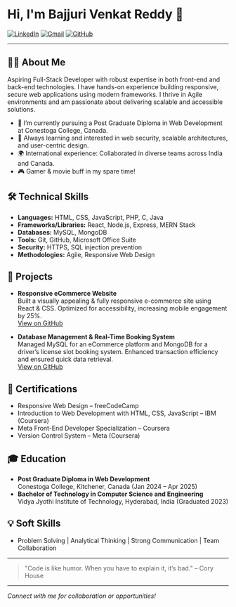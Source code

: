# Hi, I'm Bajjuri Venkat Reddy 👋

[![LinkedIn](https://img.shields.io/badge/LinkedIn-blue?logo=linkedin&style=flat-square)](https://linkedin.com/in/venkat-reddy-0228611a9)
[![Gmail](https://img.shields.io/badge/Email-D14836?logo=gmail&logoColor=white&style=flat-square)](mailto:Venkatreddybajjuri3@gmail.com)
[![GitHub](https://img.shields.io/badge/GitHub-181717?logo=github&style=flat-square)](https://github.com/VenkatReddy22)

---

## 👨‍💻 About Me

Aspiring Full-Stack Developer with robust expertise in both front-end and back-end technologies. I have hands-on experience building responsive, secure web applications using modern frameworks. I thrive in Agile environments and am passionate about delivering scalable and accessible solutions.

- 🔭 I’m currently pursuing a Post Graduate Diploma in Web Development at Conestoga College, Canada.
- 🌱 Always learning and interested in web security, scalable architectures, and user-centric design.
- 🌍 International experience: Collaborated in diverse teams across India and Canada.
- 🎮 Gamer & movie buff in my spare time!

## 🛠️ Technical Skills

- **Languages:** HTML, CSS, JavaScript, PHP, C, Java
- **Frameworks/Libraries:** React, Node.js, Express, MERN Stack
- **Databases:** MySQL, MongoDB
- **Tools:** Git, GitHub, Microsoft Office Suite
- **Security:** HTTPS, SQL injection prevention
- **Methodologies:** Agile, Responsive Web Design

## 🚀 Projects

- **Responsive eCommerce Website**  
  Built a visually appealing & fully responsive e-commerce site using React & CSS. Optimized for accessibility, increasing mobile engagement by 25%.  
  [View on GitHub](https://github.com/VenkatReddy22)

- **Database Management & Real-Time Booking System**  
  Managed MySQL for an eCommerce platform and MongoDB for a driver’s license slot booking system. Enhanced transaction efficiency and ensured quick data retrieval.  
  [View on GitHub](https://github.com/VenkatReddy22)

## 📜 Certifications

- Responsive Web Design – freeCodeCamp
- Introduction to Web Development with HTML, CSS, JavaScript – IBM (Coursera)
- Meta Front-End Developer Specialization – Coursera
- Version Control System – Meta (Coursera)

## 🎓 Education

- **Post Graduate Diploma in Web Development**  
  Conestoga College, Kitchener, Canada (Jan 2024 – Apr 2025)
- **Bachelor of Technology in Computer Science and Engineering**  
  Vidya Jyothi Institute of Technology, Hyderabad, India (Graduated 2023)

## 💡 Soft Skills

- Problem Solving | Analytical Thinking | Strong Communication | Team Collaboration

---

> "Code is like humor. When you have to explain it, it’s bad." – Cory House

---

_Connect with me for collaboration or opportunities!_
